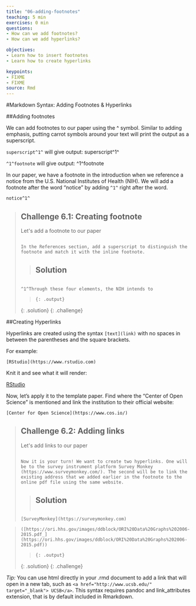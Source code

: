 ```yaml
---
title: "06-adding-footnotes"
teaching: 5 min
exercises: 0 min
questions:
- How can we add footnotes?
- How can we add hyperlinks?

objectives:
- Learn how to insert footnotes 
- Learn how to create hyperlinks

keypoints:
- FIXME
- FIXME
source: Rmd
---
```


#Markdown Syntax: Adding Footnotes & Hyperlinks

##Adding footnotes

We can add footnotes to our paper using the ^ symbol. Similar to adding emphasis, putting carrot symbols around your text will print the output as a superscript. 

`superscript^1^` will give output: superscript^1^

`^1^footnote` will give output: ^1^footnote

In our paper, we have a footnote in the introduction when we reference a notice from the U.S. National Institutes of Health (NIH). We will add a footnote after the word “notice” by adding `^1^` right after the word. 

`notice^1^`

> ## Challenge 6.1: Creating footnote 
>
>Let's add a footnote to our paper
>
> ~~~
>
> In the References section, add a superscript to distinguish the footnote and match it with the inline footnote.  
> ~~~
>
> > ## Solution
> 
> > ~~~
>
> `^1^Through these four elements, the NIH intends to`
>
> > ~~~
> > {: .output}
> {: .solution}
{: .challenge}


##Creating Hyperlinks

Hyperlinks are created using the syntax `[text](link)` with no spaces in between the parentheses and the square brackets.

For example:

`[RStudio](https://www.rstudio.com)`

Knit it and see what it will render:


[RStudio](https://www.rstudio.com)

Now, let’s apply it to the template paper. Find where the “Center of Open Science” is mentioned and link the institution to their official website:

`[Center for Open Science](https://www.cos.io/)` 


> ## Challenge 6.2: Adding links 
>
>Let's add links to our paper
>
> ~~~
>
> Now it is your turn! We want to create two hyperlinks. One will be to the survey instrument platform Survey Monkey (https://www.surveymonkey.com/). The second will be to link the existing address that we added earlier in the footnote to the online pdf file using the same website. 
> ~~~
>
> > ## Solution
> >
> >
> > ~~~
> >
> `[SurveyMonkey](https://surveymonkey.com)`

>`([https://ori.hhs.gov/images/ddblock/ORI%20Data%20Graphs%202006-2015.pdf_](https://ori.hhs.gov/images/ddblock/ORI%20Data%20Graphs%202006-2015.pdf))`
>
> > ~~~
> > {: .output}
> {: .solution}
{: .challenge}


*Tip:* You can use html directly in your .rmd document to add a link that will open in a new tab, such as `<a href="http://www.ucsb.edu/" target="_blank"> UCSB</a>`. This syntax requires pandoc and link_attributes extension, that is by default included in Rmarkdown.
